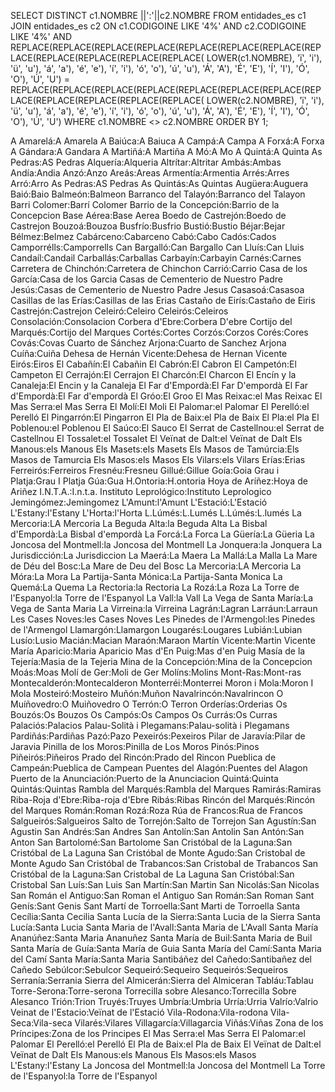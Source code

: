 SELECT DISTINCT c1.NOMBRE ||':'||c2.NOMBRE
FROM entidades_es c1
JOIN entidades_es c2 ON
c1.CODIGOINE LIKE '4%' AND c2.CODIGOINE LIKE '4%' AND
REPLACE(REPLACE(REPLACE(REPLACE(REPLACE(REPLACE(REPLACE(REPLACE(REPLACE(REPLACE(REPLACE(REPLACE(
    LOWER(c1.NOMBRE),
    'ï', 'i'),
    'ü', 'u'),
    'á', 'a'),
    'é', 'e'),
    'í', 'i'),
    'ó', 'o'),
    'ú', 'u'),
    'Á', 'A'),
    'É', 'E'),
    'Í', 'I'),
    'Ó', 'O'),
    'Ú', 'U') =
  REPLACE(REPLACE(REPLACE(REPLACE(REPLACE(REPLACE(REPLACE(REPLACE(REPLACE(REPLACE(REPLACE(REPLACE(
    LOWER(c2.NOMBRE),
    'ï', 'i'),
    'ü', 'u'),
    'á', 'a'),
    'é', 'e'),
    'í', 'i'),
    'ó', 'o'),
    'ú', 'u'),
    'Á', 'A'),
    'É', 'E'),
    'Í', 'I'),
    'Ó', 'O'),
    'Ú', 'U')
WHERE c1.NOMBRE <> c2.NOMBRE ORDER BY 1;


A Amarelá:A Amarela
A Baiúca:A Baiuca
A Campá:A Campa
A Forxá:A Forxa
A Gándara:A Gandara
A Martiñá:A Martiña
A Mó:A Mo
A Quintá:A Quinta
As Pedras:AS Pedras
Alquería:Alqueria
Altrítar:Altritar
Ambás:Ambas
Andía:Andia
Anzó:Anzo
Areás:Areas
Armentía:Armentia
Arrés:Arres
Arró:Arro
As Pedras:AS Pedras
As Quintás:As Quintas
Augüera:Auguera
Baió:Baio
Balmeón:Balmeon
Barranco del Talayón:Barranco del Talayon
Barri Colomer:Barrí Colomer
Barrio de la Concepción:Barrio de la Concepcion
Base Aérea:Base Aerea
Boedo de Castrejón:Boedo de Castrejon
Bouzoá:Bouzoa
Busfrío:Busfrio
Bustió:Bustio
Béjar:Bejar
Bélmez:Belmez
Cabárceno:Cabarceno
Cabó:Cabo
Cadós:Cados
Camporrélls:Camporrells
Can Bargalló:Can Bargallo
Can Lluís:Can Lluis
Candaíl:Candail
Carballás:Carballas
Carbayín:Carbayin
Carnés:Carnes
Carretera de Chinchón:Carretera de Chinchon
Carrió:Carrio
Casa de los García:Casa de los Garcia
Casas de Cementerio de Nuestro Padre Jesús:Casas de Cementerio de Nuestro Padre Jesus
Casasoá:Casasoa
Casillas de las Erías:Casillas de las Erias
Castaño de Eirís:Castaño de Eiris
Castrejón:Castrejon
Celeiró:Celeiro
Celeirós:Celeiros
Consolación:Consolacion
Corbera d'Ebre:Corbera D'ebre
Cortijo del Marqués:Cortijo del Marques
Cortés:Cortes
Corzós:Corzos
Corés:Cores
Covás:Covas
Cuarto de Sánchez Arjona:Cuarto de Sanchez Arjona
Cuíña:Cuiña
Dehesa de Hernán Vicente:Dehesa de Hernan Vicente
Eirós:Eiros
El Cabañín:El Cabañin
El Cabrón:El Cabron
El Campetón:El Campeton
El Cerrajón:El Cerrajon
El Charcón:El Charcon
El Encín y la Canaleja:El Encin y la Canaleja
El Far d'Empordà:El Far D'empordà
El Far d'Empordà:El Far d'empordà
El Gróo:El Groo
El Mas Reixac:el Mas Reixac
El Mas Serra:el Mas Serra
El Molí:El Moli
El Palomar:el Palomar
El Perelló:el Perelló
El Pingarrón:El Pingarron
El Pla de Baix:el Pla de Baix
El Pla:el Pla
El Poblenou:el Poblenou
El Saúco:El Sauco
El Serrat de Castellnou:el Serrat de Castellnou
El Tossalet:el Tossalet
El Veïnat de Dalt:el Veïnat de Dalt
Els Manous:els Manous
Els Masets:els Masets
Els Masos de Tamúrcia:Els Masos de Tamurcia
Els Masos:els Masos
Els Vilars:els Vilars
Erías:Erias
Ferreirós:Ferreiros
Fresnéu:Fresneu
Gillué:Gillue
Goía:Goia
Grau i Platja:Grau I Platja
Gúa:Gua
H.Ontoria:H.ontoria
Hoya de Aríñez:Hoya de Ariñez
I.N.T.A.:I.n.t.a.
Instituto Leprológico:Instituto Leprologico
Jemingómez:Jemingomez
L'Amunt:l'Amunt
L'Estació:L'Estació
L'Estany:l'Estany
L'Horta:l'Horta
L.Lúmés:L.Lumés
L.Lúmés:L.lumés
La Mercoria:LA Mercoria
La Beguda Alta:la Beguda Alta
La Bisbal d'Empordà:La Bisbal d'empordà
La Forcá:La Forca
La Güería:La Güeria
La Joncosa del Montmell:la Joncosa del Montmell
La Jonquera:la Jonquera
La Jurisdicción:La Jurisdiccion
La Maerá:La Maera
La Mallá:La Malla
La Mare de Déu del Bosc:La Mare de Deu del Bosc
La Mercoria:LA Mercoria
La Móra:La Mora
La Partija-Santa Mónica:La Partija-Santa Monica
La Quemá:La Quema
La Rectoria:la Rectoria
La Rozá:La Roza
La Torre de l'Espanyol:la Torre de l'Espanyol
La Vall:la Vall
La Vega de Santa María:La Vega de Santa Maria
La Virreina:la Virreina
Lagrán:Lagran
Larráun:Larraun
Les Cases Noves:les Cases Noves
Les Pinedes de l'Armengol:les Pinedes de l'Armengol
Llamargón:Llamargon
Lougarés:Lougares
Lubián:Lubian
Lusío:Lusio
Macián:Macian
Maraón:Maraon
Martín Vicente:Martin Vicente
María Aparicio:Maria Aparicio
Mas d'En Puig:Mas d'en Puig
Masía de la Tejería:Masia de la Tejeria
Mina de la Concepción:Mina de la Concepcion
Moás:Moas
Molí de Ger:Moli de Ger
Molíns:Molins
Mont-Ras:Mont-ras
Montecalderón:Montecalderon
Monterréi:Monterrei
Moron i Mola:Moron I Mola
Mosteiró:Mosteiro
Muñón:Muñon
Navalrincón:Navalrincon
O Muíñovedro:O Muiñovedro
O Terrón:O Terron
Orderías:Orderias
Os Bouzós:Os Bouzos
Os Campós:Os Campos
Os Currás:Os Curras
Palaciós:Palacios
Palau-Solità i Plegamans:Palau-solità i Plegamans
Pardiñás:Pardiñas
Pazó:Pazo
Pexeirós:Pexeiros
Pilar de Jaravía:Pilar de Jaravia
Pinilla de los Moros:Pinilla de Los Moros
Pinós:Pinos
Piñeirós:Piñeiros
Prado del Rincón:Prado del Rincon
Pueblica de Campeán:Pueblica de Campean
Puentes del Alagón:Puentes del Alagon
Puerto de la Anunciación:Puerto de la Anunciacion
Quintá:Quinta
Quintás:Quintas
Rambla del Marqués:Rambla del Marques
Ramirás:Ramiras
Riba-Roja d'Ebre:Riba-roja d'Ebre
Ribás:Ribas
Rincón del Marqués:Rincón del Marques
Román:Roman
Rozá:Roza
Rúa de Francos:Rua de Francos
Salgueirós:Salgueiros
Salto de Torrejón:Salto de Torrejon
San Agustín:San Agustin
San Andrés:San Andres
San Antolín:San Antolin
San Antón:San Anton
San Bartolomé:San Bartolome
San Cristóbal de la Laguna:San Cristóbal de La Laguna
San Cristóbal de Monte Agudo:San Cristobal de Monte Agudo
San Cristóbal de Trabancos:San Cristobal de Trabancos
San Cristóbal de la Laguna:San Cristobal de La Laguna
San Cristóbal:San Cristobal
San Luís:San Luis
San Martín:San Martin
San Nicolás:San Nicolas
San Román el Antiguo:San Roman el Antiguo
San Román:San Roman
Sant Genís:Sant Genis
Sant Martí de Torroella:Sant Marti de Torroella
Santa Cecília:Santa Cecilia
Santa Lucía de la Sierra:Santa Lucia de la Sierra
Santa Lucía:Santa Lucia
Santa Maria de l'Avall:Santa Maria de L'Avall
Santa María Ananúñez:Santa Maria Ananuñez
Santa María de Buil:Santa Maria de Buil
Santa María de Guía:Santa María de Guia
Santa María del Camí:Santa Maria del Camí
Santa María:Santa Maria
Santibáñez del Cañedo:Santibañez del Cañedo
Sebúlcor:Sebulcor
Sequeiró:Sequeiro
Sequeirós:Sequeiros
Serranía:Serrania
Sierra del Almicerán:Sierra del Almiceran
Tabláu:Tablau
Torre-Serona:Torre-serona
Torrecilla sobre Alesanco:Torrecilla Sobre Alesanco
Trión:Trion
Truyés:Truyes
Umbría:Umbria
Urría:Urria
Valrío:Valrio
Veinat de l'Estacio:Veïnat de l'Estació
Vila-Rodona:Vila-rodona
Vila-Seca:Vila-seca
Vilarés:Vilares
Villagarcía:Villagarcia
Viñás:Viñas
Zona de los Príncipes:Zona de los Principes
El Mas Serra:el Mas Serra
El Palomar:el Palomar
El Perelló:el Perelló
El Pla de Baix:el Pla de Baix
El Veïnat de Dalt:el Veïnat de Dalt
Els Manous:els Manous
Els Masos:els Masos
L'Estany:l'Estany
La Joncosa del Montmell:la Joncosa del Montmell
La Torre de l'Espanyol:la Torre de l'Espanyol
